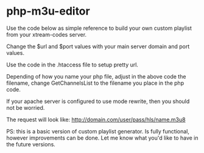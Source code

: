 # php-m3u-editor

Use the code below as simple reference to build your own custom playlist from your xtream-codes server.

Change the $url and $port values with your main server domain and port values.

Use the code in the .htaccess file to setup pretty url.

Depending of how you name your php file, adjust in the above code the filename, change GetChannelsList to the filename you place in the php code.

If your apache server is configured to use mode rewrite, then you should not be worried.

The request will look like: http://domain.com/user/pass/hls/name.m3u8

PS: this is a basic version of custom playlist generator. Is fully functional, however improvements can be done. Let me know what you'd like to have in the future versions.
